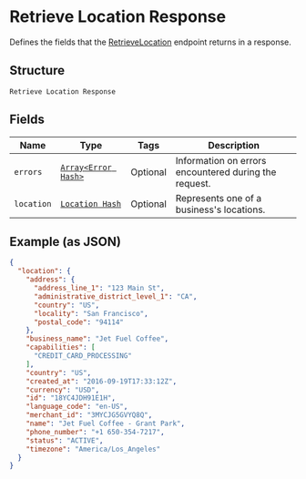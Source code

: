 
# Retrieve Location Response

Defines the fields that the
[RetrieveLocation](/doc/api/locations.md#retrieve-location) endpoint returns
in a response.

## Structure

`Retrieve Location Response`

## Fields

| Name | Type | Tags | Description |
|  --- | --- | --- | --- |
| `errors` | [`Array<Error Hash>`](/doc/models/error.md) | Optional | Information on errors encountered during the request. |
| `location` | [`Location Hash`](/doc/models/location.md) | Optional | Represents one of a business's locations. |

## Example (as JSON)

```json
{
  "location": {
    "address": {
      "address_line_1": "123 Main St",
      "administrative_district_level_1": "CA",
      "country": "US",
      "locality": "San Francisco",
      "postal_code": "94114"
    },
    "business_name": "Jet Fuel Coffee",
    "capabilities": [
      "CREDIT_CARD_PROCESSING"
    ],
    "country": "US",
    "created_at": "2016-09-19T17:33:12Z",
    "currency": "USD",
    "id": "18YC4JDH91E1H",
    "language_code": "en-US",
    "merchant_id": "3MYCJG5GVYQ8Q",
    "name": "Jet Fuel Coffee - Grant Park",
    "phone_number": "+1 650-354-7217",
    "status": "ACTIVE",
    "timezone": "America/Los_Angeles"
  }
}
```

